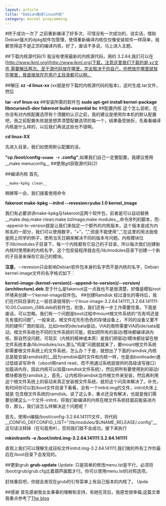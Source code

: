 ```yaml
---
layout: article
title: "Debian编译linux内核"
category: kernel programming
---
```

#终于成功一次了
之前重新编译了好多次，可惜没有一次成功的，说实话，借助Debian强大的dpkg软件包管理，使得重新编译内核仅仅像安装软件一样简单，我都觉得这不是正宗的编译内核，好了，废话不多说，马上进入主题。

##下载内核源代码(1)
我没有使用最新的内核源代码，用的 3.2.64,我们可以在[http://www.lkml.org](http://www.lkml.org)下载，注意这里我们下载的是.xz文件,需要解压两次。至于源代码放在哪里，完全取决于你自己，你想放在哪里就放在哪里，我直接放在在用户主目录都可以啊。

##解压
__xz -d linux-xx__
	(xx就是你下载的内核源代码的版本)，这时生成.tar文件，然后

__tar -xvf linux-xx__
##安装所需的软件包
__sudo apt-get install kernel-package libncurses5-dev fakeroot build-essential bc__
##配置内核
这个怎么说呢，在你没有对内核配置选项有个清醒的认识之前，我的建议是使用你本机的默认配置吧，我之前配置失败就是想弄清楚配置选项的每一个，结果备受挫折，先看看编译内核是什么样的，以后我们再说这些也不错啊。

__cd linux-XX__

先进入目录，我们如使用默认配置的话，

__"cp /boot/config-`uname -r` .config"__,如果我们自己一定要配置，我建议使用__make menuconfig__
##使用git获取源代码(2)

##编译内核
首先,

	__make-kpkg clean__

稍微等一会，我们接着使用命令

__fakeroot make-kpkg --initrd --revesion=yubo.1.0  kernel_image__


我们有必要讲讲make-kpkg与fakeroot这两个软件包，前者是可以自动替换__make dep;make clean;make bzImage;make modules__命令序列的脚本，而--append-to-version就是让我们来指定一个额外的内核版本，这个版本是成为内核名的一部分，我们可以使用数字，“+”，“,”,但是不能使用“_”,在这里的用法我借鉴网上同学的例子，使用当天日期来解决不同的版本号问题。内核模块位于/lib/modules子目录下，每一个内核都有它自己的子目录，所以每次我们创建新内核时使用新的内核名字，这个包安装程序就会在/lib/modules目录下创建一个新的子目录来保存它自己的模块。

__注意__，--revesion只会影响Debian软件包本身的名字而不是内核的名字，Debian kernel-image文件的名字格式如下：

__kernel-image-(kernel-version)(--append-to-version)_(--version)_(architecture).deb__.至于什么是fakeroot这一点我也不是很清楚，好像是模拟root环境来创建一个kernel-image软件包。
##创建Ramdisk
经过漫长的等待后，我们在代码目录的上一层目录就得到一个linux-image-3.2.64.141111_3.2.64.141111-10.00.Custom_i386.deb的软件包，别急，我们还有一步工作需要完善。下面是废话，可以忽略。我们有一个问题是boot过程中mount根文件系统的“先有鸡还是先有蛋的问题”，一般来说，根文件在形形色色的存储设备上，不同的设备又要不同的硬件厂商的驱动，比如intel的ide/sata驱动，VIA的南桥需要VIA的ide/sata驱动，根文件系统也不同的文件系统的可能，假如把所有的驱动/模块都编译进内核，那自然没问题，可现实（内核的精神或本质）是我们把驱动/模块都驻留在根文件系统本身/lib/modules/xxx,那么“鸡蛋”问题就就来了，要mount根文件系统却需要根文件系统上的文件系统，怎么办？于是，就想出了下面的ramdisk,内核总是能安装ramdisk的(__因为ramdisk临时文件和内核一样，也是由bootloader通过低级读写命令（uboot用nand read，而不用通过系统层提供的高级读写接口）加载进内存，因此内核可以挂载ramdisk文件系统），然后把所有要使用到的驱动/模块都放在ramdisk上，首先，让内核将ramdisk当作根文件来安装，然后再利用这个根文件系统上的驱动来真正安装根文件系统，就将这个问具体解决了。补充，有时间你可以到/boot文件目录下看看，会有一个initrd.img的文件，initrd大体上就是 包含根文件系统的ramdisk。说了这么多，重点还没有解决，也就是我们需要创建这么一个文件-initrd，将我们新编译的内核在根文件系统挂载前能装进内存，那么，我们该怎么样解决这个问题呢？

  首先，使用vi编辑/boot/config-3.2.64.141111文件，将代码__CONFIG_DEFCONFIG_LIST="/lib/modules/$UNAME_RELEASE/.config"__这句话注释掉（在句首用#），否则我们就不会成功。接下来执行

__mkinitramfs -o /boot/initrd.img-3.2.64.141111  3.2.64.141111__

直观上我们可以理解生成目标文件initrd.img-3.2.64.141111,我们做的所有工作你最后在/boot目录下会发现的。

##更新grub
__grub-update__
Update:
只是简单的修改menu.lst是不行，必须将 /boot/grub/grub.cfg比着葫芦画瓢才行。你可以使用menu.lst的对照选项。

赶快重启吧，你就会发现在grub的引导菜单上有自己版本的内核了。
Upda

##感谢
首先感谢我女友春春的理解和支持，有她在背后，我感觉很幸福;这篇文章我重点参考了[The blog](http://www.blog.csdn.mylxiaoyi/article/details/1499397)
